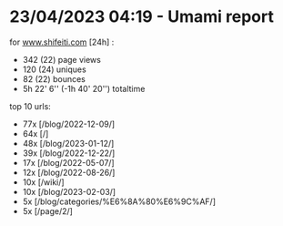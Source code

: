 # 23/04/2023 04:19 - Umami report
for www.shifeiti.com [24h] :

 - 342 (22) page views
 - 120 (24) uniques
 - 82 (22) bounces
 - 5h 22' 6'' (-1h 40' 20'') totaltime


top 10 urls:
 - 77x [/blog/2022-12-09/]
 - 64x [/]
 - 48x [/blog/2023-01-12/]
 - 39x [/blog/2022-12-22/]
 - 17x [/blog/2022-05-07/]
 - 12x [/blog/2022-08-26/]
 - 10x [/wiki/]
 - 10x [/blog/2023-02-03/]
 - 5x [/blog/categories/%E6%8A%80%E6%9C%AF/]
 - 5x [/page/2/]



